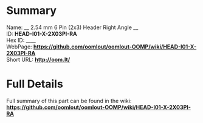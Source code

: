 
Summary
=================
  
Name: __ 2.54 mm 6 Pin (2x3) Header Right Angle __    
ID: __HEAD-I01-X-2X03PI-RA__   
Hex ID: ____   
WebPage: __https://github.com/oomlout/oomlout-OOMP/wiki/HEAD-I01-X-2X03PI-RA__   
Short URL: __http://oom.lt/__   

Full Details
==========================
Full summary of this part can be found in the wiki:   
__https://github.com/oomlout/oomlout-OOMP/wiki/HEAD-I01-X-2X03PI-RA__    

